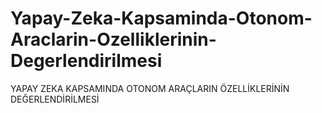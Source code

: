 # Yapay-Zeka-Kapsaminda-Otonom-Araclarin-Ozelliklerinin-Degerlendirilmesi
YAPAY ZEKA KAPSAMINDA OTONOM ARAÇLARIN ÖZELLİKLERİNİN DEĞERLENDİRİLMESİ
